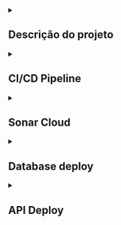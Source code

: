 <details>
  <summary> <h2> Descrição do projeto </h2> </summary>

O projeto fast-food-api é um sistema backend desenvolvido para fornecer uma solução robusta e escalável para o Tech Challenge da pós graduação em Software Architecture da FIAP. Ele foi projetado para atender às necessidades de controle de pedidos em uma lanchonete de bairro. 

Acesse a [Wiki do Projeto](https://github.com/tshadz-fiap-postech-soat3/soat3-tech-challenge/wiki) para mais informações a respeito dos:

* Requisitos técnicos (business)
* Domain-Driven Design
* S-SDLC
* Arquitetura

### Tecnologias Utilizadas:

- **Linguagem de Programação**: TypeScript
- **Framework**: NestJS
- **Banco de Dados**: MySQL e MongoDB
- **Serviço de Cloud**:Google Cloud Platform (GCP)
- **Ferramentas de DevOps**: GitHub Actions, Terraform e SonarCloud.

</details>

<details>
  <summary> <h2> CI/CD Pipeline </h2> </summary>

https://github.com/tshadz-fiap-postech-soat3/.github/assets/80704054/27eadf3f-8543-4666-bb52-10b9ddac388a

https://github.com/tshadz-fiap-postech-soat3/.github/assets/80704054/2d0483ab-598a-42b1-bb38-b3a61f6e101c

</details>

<details>
  <summary> <h2> Sonar Cloud </h2> </summary>

https://github.com/tshadz-fiap-postech-soat3/.github/assets/80704054/d6b1bfa6-e4e0-41b9-b621-c21aa9011c52

https://github.com/tshadz-fiap-postech-soat3/.github/assets/80704054/5e62e775-a1c8-44c0-bd1d-cb482c41b4e4

</details>

<details>
  <summary> <h2> Database deploy </h2> </summary>
  
https://github.com/tshadz-fiap-postech-soat3/.github/assets/80704054/c7aad8b9-bfaa-43c7-b206-8e38d1cd05cb

https://github.com/tshadz-fiap-postech-soat3/.github/assets/80704054/bb88e639-6b47-4793-9ccd-e241da364cc8

https://github.com/tshadz-fiap-postech-soat3/.github/assets/80704054/413cd46b-d269-46c3-881d-43ff4ad84ca2

https://github.com/tshadz-fiap-postech-soat3/.github/assets/80704054/be011672-5ed0-4543-8417-35303c9a7a0a

https://github.com/tshadz-fiap-postech-soat3/.github/assets/80704054/75b12ae5-95bb-4952-8ccc-8915807409dc

https://github.com/tshadz-fiap-postech-soat3/.github/blob/main/profile/README.md#deploy-database

</details>

<details>
  <summary> <h2> API Deploy </h2> </summary>

https://github.com/tshadz-fiap-postech-soat3/.github/assets/80704054/6f1027ab-85bc-4854-a787-e702ba87885e

https://github.com/tshadz-fiap-postech-soat3/.github/assets/80704054/25e796bb-bdb2-4453-8a5e-e01bfae62565

https://github.com/tshadz-fiap-postech-soat3/.github/assets/80704054/de12941b-b78c-4637-ac25-d22fb42465ff

https://github.com/tshadz-fiap-postech-soat3/.github/assets/80704054/1b21ff7d-13c2-476f-bce0-0865910763fa

https://github.com/tshadz-fiap-postech-soat3/.github/assets/80704054/34e0f85e-5630-428c-95f9-f8d93075c526

https://github.com/tshadz-fiap-postech-soat3/.github/assets/80704054/701c4821-fe7b-443b-9d1e-5debbcaa8e74

https://github.com/tshadz-fiap-postech-soat3/.github/assets/80704054/bf9bf313-5957-4a32-9de6-d2ea2e57d501

https://github.com/tshadz-fiap-postech-soat3/.github/assets/80704054/caf87b0f-740b-4c95-889e-866375457c6f

</details>

